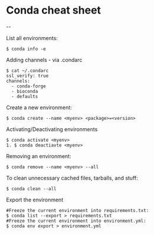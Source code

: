 # Conda cheat sheet
--

List all environments:

```
$ conda info -e
```

Adding channels - via .condarc

```
$ cat ~/.condarc
ssl_verify: true
channels:
  - conda-forge
  - bioconda
  - defaults
```

Create a new environment:

```
$ conda create --name <myenv> <package>=<version>
```

Activating/Deactivating environments

```
$ conda activate <myenv> 
1. $ conda deactiavte <myenv>
```

Removing an environment:

```
$ conda remove --name <myenv> --all
```

To clean unnecessary cached files, tarballs, and stuff:

```
$ conda clean --all
```

Export the environment

```
#Freeze the current environment into requirements.txt:
$ conda list --export > requirements.txt
#Freeze the current environment into environment.yml:
$ conda env export > environment.yml

```
